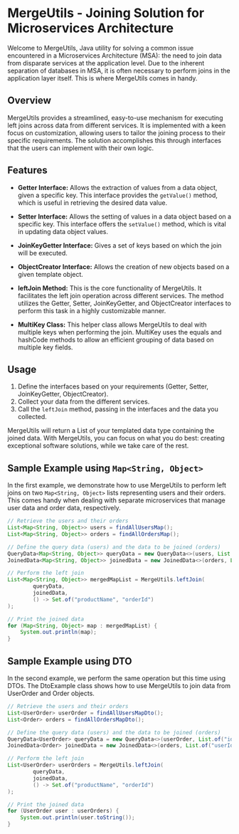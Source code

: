 # MergeUtils - Joining Solution for Microservices Architecture 

Welcome to MergeUtils, Java utility for solving a common issue encountered in a Microservices Architecture (MSA): the need to join data from disparate services at the application level. Due to the inherent separation of databases in MSA, it is often necessary to perform joins in the application layer itself. This is where MergeUtils comes in handy.

## Overview

MergeUtils provides a streamlined, easy-to-use mechanism for executing left joins across data from different services. It is implemented with a keen focus on customization, allowing users to tailor the joining process to their specific requirements. The solution accomplishes this through interfaces that the users can implement with their own logic.

## Features

- **Getter Interface:** Allows the extraction of values from a data object, given a specific key. This interface provides the `getValue()` method, which is useful in retrieving the desired data value.
  
- **Setter Interface:** Allows the setting of values in a data object based on a specific key. This interface offers the `setValue()` method, which is vital in updating data object values.
  
- **JoinKeyGetter Interface:** Gives a set of keys based on which the join will be executed.
  
- **ObjectCreator Interface:** Allows the creation of new objects based on a given template object.
  
- **leftJoin Method:** This is the core functionality of MergeUtils. It facilitates the left join operation across different services. The method utilizes the Getter, Setter, JoinKeyGetter, and ObjectCreator interfaces to perform this task in a highly customizable manner.
  
- **MultiKey Class:** This helper class allows MergeUtils to deal with multiple keys when performing the join. MultiKey uses the equals and hashCode methods to allow an efficient grouping of data based on multiple key fields.

## Usage

1. Define the interfaces based on your requirements (Getter, Setter, JoinKeyGetter, ObjectCreator).
2. Collect your data from the different services.
3. Call the `leftJoin` method, passing in the interfaces and the data you collected.

MergeUtils will return a List of your templated data type containing the joined data. With MergeUtils, you can focus on what you do best: creating exceptional software solutions, while we take care of the rest.

## Sample Example using `Map<String, Object>`

In the first example, we demonstrate how to use MergeUtils to perform left joins on two `Map<String, Object>` lists representing users and their orders. This comes handy when dealing with separate microservices that manage user data and order data, respectively.

```java
// Retrieve the users and their orders
List<Map<String, Object>> users = findAllUsersMap();
List<Map<String, Object>> orders = findAllOrdersMap();

// Define the query data (users) and the data to be joined (orders)
QueryData<Map<String, Object>> queryData = new QueryData<>(users, List.of("id"), Map::get, Map::put, HashMap::new);
JoinedData<Map<String, Object>> joinedData = new JoinedData<>(orders, List.of("userId"), Map::get);

// Perform the left join
List<Map<String, Object>> mergedMapList = MergeUtils.leftJoin(
        queryData,
        joinedData,
        () -> Set.of("productName", "orderId")
);

// Print the joined data
for (Map<String, Object> map : mergedMapList) {
    System.out.println(map);
}
```

## Sample Example using DTO

In the second example, we perform the same operation but this time using DTOs. The DtoExample class shows how to use MergeUtils to join data from UserOrder and Order objects.

```java
// Retrieve the users and their orders
List<UserOrder> userOrder = findAllUsersMapDto();
List<Order> orders = findAllOrdersMapDto();

// Define the query data (users) and the data to be joined (orders)
QueryData<UserOrder> queryData = new QueryData<>(userOrder, List.of("id"), new UserOrderGetter(), new UserOrderSetter(), data -> new UserOrder(data.getId(), data.getName()));
JoinedData<Order> joinedData = new JoinedData<>(orders, List.of("userId"), new OrderGetter());

// Perform the left join
List<UserOrder> userOrders = MergeUtils.leftJoin(
        queryData,
        joinedData,
        () -> Set.of("productName", "orderId")
);

// Print the joined data
for (UserOrder user : userOrders) {
    System.out.println(user.toString());
}
```

